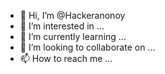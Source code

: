 - 👋 Hi, I’m @Hackeranonoy
- 👀 I’m interested in ...
- 🌱 I’m currently learning ...
- 💞️ I’m looking to collaborate on ...
- 📫 How to reach me ...

<!---
Hackeranonoy/Hackeranonoy is a ✨ special ✨ repository because its `README.md` (this file) appears on your GitHub profile.
You can click the Preview link to take a look at your changes.
--->
